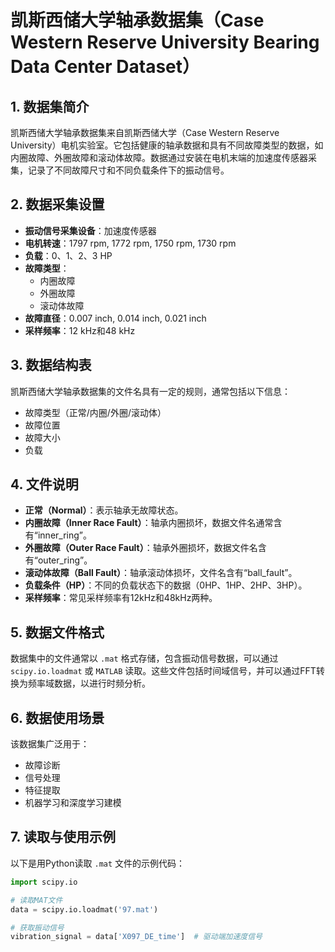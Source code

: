 
# 凯斯西储大学轴承数据集（Case Western Reserve University Bearing Data Center Dataset）

## 1. 数据集简介
凯斯西储大学轴承数据集来自凯斯西储大学（Case Western Reserve University）电机实验室。它包括健康的轴承数据和具有不同故障类型的数据，如内圈故障、外圈故障和滚动体故障。数据通过安装在电机末端的加速度传感器采集，记录了不同故障尺寸和不同负载条件下的振动信号。

## 2. 数据采集设置
- **振动信号采集设备**：加速度传感器
- **电机转速**：1797 rpm, 1772 rpm, 1750 rpm, 1730 rpm
- **负载**：0、1、2、3 HP
- **故障类型**：
  - 内圈故障
  - 外圈故障
  - 滚动体故障
- **故障直径**：0.007 inch, 0.014 inch, 0.021 inch
- **采样频率**：12 kHz和48 kHz

## 3. 数据结构表
凯斯西储大学轴承数据集的文件名具有一定的规则，通常包括以下信息：
- 故障类型（正常/内圈/外圈/滚动体）
- 故障位置
- 故障大小
- 负载

## 4. 文件说明
- **正常（Normal）**：表示轴承无故障状态。
- **内圈故障（Inner Race Fault）**：轴承内圈损坏，数据文件名通常含有“inner_ring”。
- **外圈故障（Outer Race Fault）**：轴承外圈损坏，数据文件名含有“outer_ring”。
- **滚动体故障（Ball Fault）**：轴承滚动体损坏，文件名含有“ball_fault”。
- **负载条件（HP）**：不同的负载状态下的数据（0HP、1HP、2HP、3HP）。
- **采样频率**：常见采样频率有12kHz和48kHz两种。

## 5. 数据文件格式
数据集中的文件通常以 `.mat` 格式存储，包含振动信号数据，可以通过 `scipy.io.loadmat` 或 `MATLAB` 读取。这些文件包括时间域信号，并可以通过FFT转换为频率域数据，以进行时频分析。

## 6. 数据使用场景
该数据集广泛用于：
- 故障诊断
- 信号处理
- 特征提取
- 机器学习和深度学习建模

## 7. 读取与使用示例
以下是用Python读取 `.mat` 文件的示例代码：

```python
import scipy.io

# 读取MAT文件
data = scipy.io.loadmat('97.mat')

# 获取振动信号
vibration_signal = data['X097_DE_time']  # 驱动端加速度信号
```

